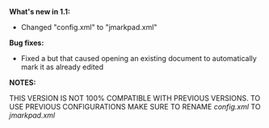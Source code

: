 **What's new in 1.1:**

* Changed "config.xml" to "jmarkpad.xml"

**Bug fixes:**

* Fixed a but that caused opening an existing document to automatically mark it as already edited

**NOTES:**

THIS VERSION IS NOT 100% COMPATIBLE WITH PREVIOUS VERSIONS. TO USE PREVIOUS CONFIGURATIONS MAKE SURE TO RENAME *config.xml* TO *jmarkpad.xml*

